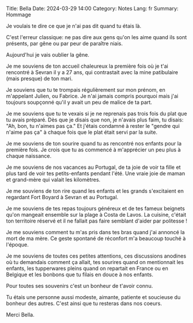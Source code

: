 Title: Bella
Date: 2024-03-29 14:00
Category: Notes
Lang: fr
Summary: Hommage

Je voulais te dire ce que je n'ai pas dit quand tu étais là.

C'est l'erreur classique: ne pas dire aux gens qu'on les aime quand ils sont présents, par gêne ou par peur de paraître niais.

Aujourd'hui je vais oublier la gêne.

Je me souviens de ton accueil chaleureux la première fois où je t'ai rencontré à Sevran il y a 27 ans, qui contrastait avec la mine patibulaire (mais presque) de ton mari.

Je souviens que tu te trompais régulièrement sur mon prénom, en m'appelant Julien, ou Fabrice. Je n'ai jamais compris pourquoi mais j'ai toujours soupçonné qu'il y avait un peu de malice de ta part.

Je me souviens que tu te vexais si je ne reprenais pas trois fois du plat que tu avais préparé. Dès que je disais que non, je n'avais plus faim, tu disais: "Ah, bon, tu n'aimes pas ça." Et j'étais condamné à rester le "gendre qui n'aime pas ça" à chaque fois que le plat était servi par la suite.

Je me souviens de ton sourire quand tu as rencontré nos enfants pour la première fois. Je crois que tu as commencé à m'apprécier un peu plus à chaque naissance.

Je me souviens de nos vacances au Portugal, de ta joie de voir ta fille et plus tard de voir tes petits-enfants pendant l'été. Une vraie joie de maman et grand-mère qui valait les kilomètres.

Je me souviens de ton rire quand les enfants et les grands s'excitaient en regardant Fort Boyard à Sevran et au Portugal.

Je me souviens de tes repas toujours généreux et de tes fameux beignets qu'on mangeait ensemble sur la plage à Costa de Lavos. La cuisine, c'était ton territoire réservé et il ne fallait pas faire semblant d'aider par politesse !

Je me souviens comment tu m'as pris dans tes bras quand j'ai annoncé la mort de ma mère. Ce geste spontané de réconfort m'a beaucoup touché à l'époque.

Je me souviens de toutes ces petites attentions, ces discussions anodines où tu demandais comment ça allait, tes sourires quand on mentionnait les enfants, les tupperwares pleins quand on repartait en France ou en Belgique et les bonbons que tu filais en douce à nos enfants.

Pour toutes ses souvenirs c'est un bonheur de t'avoir connu.

Tu étais une personne aussi modeste, aimante, patiente et soucieuse du bonheur des autres. C'est ainsi que tu resteras dans nos coeurs.

Merci Bella.
